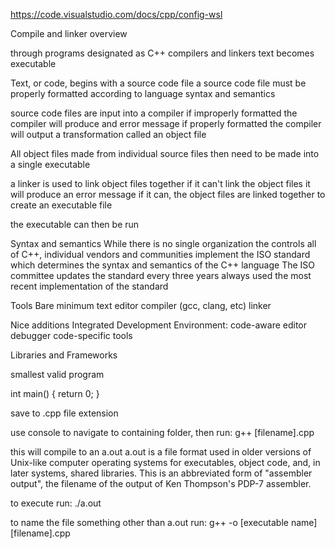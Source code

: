 https://code.visualstudio.com/docs/cpp/config-wsl

Compile and linker overview

through programs designated as C++ compilers and linkers text becomes executable

Text, or code, begins with a source code file
a source code file must be properly formatted according to language syntax and semantics


source code files are input into a compiler
if improperly formatted the compiler will produce and error message
if properly formatted the compiler will output a transformation called an object file

All object files made from individual source files then need to be made into a single executable

a linker is used to link object files together
if it can't link the object files it will produce an error message
if it can, the object files are linked together to create an executable file

the executable can then be run


Syntax and semantics
While there is no single organization the controls all of C++, individual vendors and communities implement the ISO standard which determines the syntax and semantics of the C++ language
The ISO committee updates the standard every three years
always used the most recent implementation of the standard



Tools
Bare minimum
text editor
compiler (gcc, clang, etc)
linker

Nice additions
Integrated Development Environment:
  code-aware editor
  debugger
  code-specific tools

Libraries and Frameworks



smallest valid program

int main() {
  return 0;
}

save to .cpp file extension

use console to navigate to containing folder, then run:
g++ [filename].cpp

this will compile to an a.out
a.out is a file format used in older versions of Unix-like computer operating systems for executables, object code, and, in later systems, shared libraries. This is an abbreviated form of "assembler output", the filename of the output of Ken Thompson's PDP-7 assembler.

to execute run:
./a.out

to name the file something other than a.out run:
g++ -o [executable name] [filename].cpp
